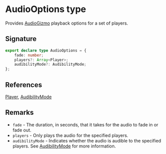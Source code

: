 # AudioOptions type

Provides [AudioGizmo](https://developers.meta.com/horizon-worlds/reference/2.0.0/core_audiogizmo) playback options for a set of players.

## Signature

```typescript
export declare type AudioOptions = {
    fade: number;
    players?: Array<Player>;
    audibilityMode?: AudibilityMode;
};
```

## References

[Player](https://developers.meta.com/horizon-worlds/reference/2.0.0/core_player), [AudibilityMode](https://developers.meta.com/horizon-worlds/reference/2.0.0/core_audibilitymode)

## Remarks

- `fade` - The duration, in seconds, that it takes for the audio to fade in or fade out.
- `players` - Only plays the audio for the specified players.
- `audibilityMode` - Indicates whether the audio is audible to the specified players. See [AudibilityMode](https://developers.meta.com/horizon-worlds/reference/2.0.0/core_audibilitymode) for more information.